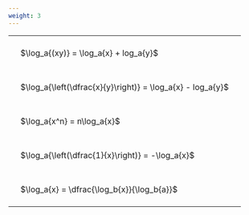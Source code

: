 ```yaml
---
weight: 3
---
```


<style type="text/css">
#T_a1df4 th.col_heading {
  text-align: left;
  font-size: 1em;
}
#T_a1df4 td {
  text-align: left;
  font-size: 1em;
  padding: 1.5em;
}
</style>
<table id="T_a1df4">
  <thead>
  </thead>
  <tbody>
    <tr>
      <td id="T_a1df4_row0_col0" class="data row0 col0" >$\log_a{(xy)} = \log_a{x} + log_a{y}$</td>
    </tr>
    <tr>
      <td id="T_a1df4_row1_col0" class="data row1 col0" >$\log_a{\left(\dfrac{x}{y}\right)} = \log_a{x} - log_a{y}$</td>
    </tr>
    <tr>
      <td id="T_a1df4_row2_col0" class="data row2 col0" >$\log_a{x^n} = n\log_a{x}$</td>
    </tr>
    <tr>
      <td id="T_a1df4_row3_col0" class="data row3 col0" >$\log_a{\left(\dfrac{1}{x}\right)} = -\log_a{x}$</td>
    </tr>
    <tr>
      <td id="T_a1df4_row4_col0" class="data row4 col0" >$\log_a{x} = \dfrac{\log_b{x}}{\log_b{a}}$</td>
    </tr>
  </tbody>
</table>
